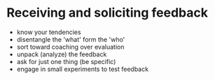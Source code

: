 # Receiving and soliciting feedback

* know your tendencies
* disentangle the 'what' form the 'who'
* sort toward coaching over evaluation
* unpack (analyze) the feedback
* ask for just one thing (be specific)
* engage in small experiments to test feedback
